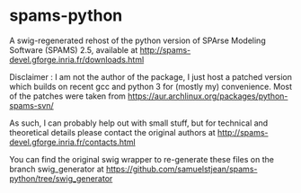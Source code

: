 spams-python
============

A swig-regenerated rehost of the python version of SPArse Modeling Software (SPAMS) 2.5, available at http://spams-devel.gforge.inria.fr/downloads.html

Disclaimer : I am not the author of the package, I just host a patched version which builds on recent gcc and python 3 for (mostly my) convenience. Most of the patches were taken from https://aur.archlinux.org/packages/python-spams-svn/

As such, I can probably help out with small stuff, but for technical and theoretical details please contact the original authors at http://spams-devel.gforge.inria.fr/contacts.html

You can find the original swig wrapper to re-generate these files on the branch swig_generator at https://github.com/samuelstjean/spams-python/tree/swig_generator
